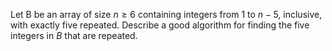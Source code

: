 Let B be an array of size $n ≥ 6$ containing integers from $1$ to $n−5$, inclusive, with exactly five repeated. Describe
a good algorithm for finding the five integers in $B$ that are repeated.